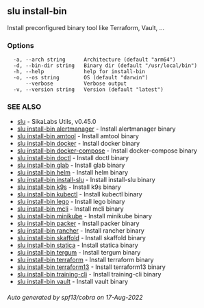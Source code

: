 ## slu install-bin

Install preconfigured binary tool like Terraform, Vault, ...

### Options

```
  -a, --arch string      Architecture (default "arm64")
  -d, --bin-dir string   Binary dir (default "/usr/local/bin")
  -h, --help             help for install-bin
  -o, --os string        OS (default "darwin")
      --verbose          Verbose output
  -v, --version string   Version (default "latest")
```

### SEE ALSO

* [slu](slu.md)	 - SikaLabs Utils, v0.45.0
* [slu install-bin alertmanager](slu_install-bin_alertmanager.md)	 - Install alertmanager binary
* [slu install-bin amtool](slu_install-bin_amtool.md)	 - Install amtool binary
* [slu install-bin docker](slu_install-bin_docker.md)	 - Install docker binary
* [slu install-bin docker-compose](slu_install-bin_docker-compose.md)	 - Install docker-compose binary
* [slu install-bin doctl](slu_install-bin_doctl.md)	 - Install doctl binary
* [slu install-bin glab](slu_install-bin_glab.md)	 - Install glab binary
* [slu install-bin helm](slu_install-bin_helm.md)	 - Install helm binary
* [slu install-bin install-slu](slu_install-bin_install-slu.md)	 - Install install-slu binary
* [slu install-bin k9s](slu_install-bin_k9s.md)	 - Install k9s binary
* [slu install-bin kubectl](slu_install-bin_kubectl.md)	 - Install kubectl binary
* [slu install-bin lego](slu_install-bin_lego.md)	 - Install lego binary
* [slu install-bin mcli](slu_install-bin_mcli.md)	 - Install mcli binary
* [slu install-bin minikube](slu_install-bin_minikube.md)	 - Install minikube binary
* [slu install-bin packer](slu_install-bin_packer.md)	 - Install packer binary
* [slu install-bin rancher](slu_install-bin_rancher.md)	 - Install rancher binary
* [slu install-bin skaffold](slu_install-bin_skaffold.md)	 - Install skaffold binary
* [slu install-bin statica](slu_install-bin_statica.md)	 - Install statica binary
* [slu install-bin tergum](slu_install-bin_tergum.md)	 - Install tergum binary
* [slu install-bin terraform](slu_install-bin_terraform.md)	 - Install terraform binary
* [slu install-bin terraform13](slu_install-bin_terraform13.md)	 - Install terraform13 binary
* [slu install-bin training-cli](slu_install-bin_training-cli.md)	 - Install training-cli binary
* [slu install-bin vault](slu_install-bin_vault.md)	 - Install vault binary

###### Auto generated by spf13/cobra on 17-Aug-2022
